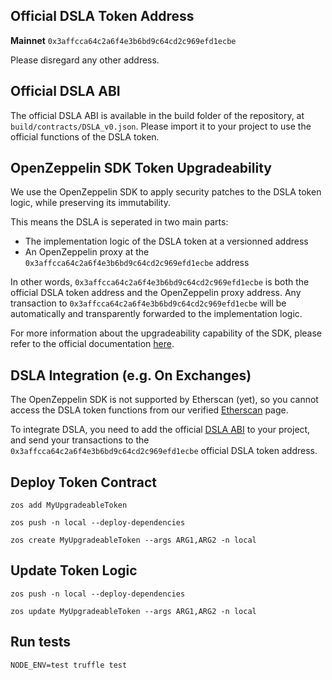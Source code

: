 ## Official DSLA Token Address

**Mainnet**
`0x3affcca64c2a6f4e3b6bd9c64cd2c969efd1ecbe`

Please disregard any other address.

## Official DSLA ABI

The official DSLA ABI is available in the build folder of the repository, at `build/contracts/DSLA_v0.json`.
Please import it to your project to use the official functions of the DSLA token.

## OpenZeppelin SDK Token Upgradeability

We use the OpenZeppelin SDK to apply security patches to the DSLA token logic, while preserving its immutability.

This means the DSLA is seperated in two main parts:  
- The implementation logic of the DSLA token at a versionned address
- An OpenZeppelin proxy at the `0x3affcca64c2a6f4e3b6bd9c64cd2c969efd1ecbe` address

In other words, `0x3affcca64c2a6f4e3b6bd9c64cd2c969efd1ecbe` is both the official DSLA token address and the OpenZeppelin proxy address. Any transaction to `0x3affcca64c2a6f4e3b6bd9c64cd2c969efd1ecbe` will be automatically and transparently forwarded to the implementation logic.

For more information about the upgradeability capability of the SDK, please refer to the official documentation [here](https://docs.openzeppelin.com/sdk/2.5/writing-contracts).

## DSLA Integration (e.g. On Exchanges)

The OpenZeppelin SDK is not supported by Etherscan (yet), so you cannot access the DSLA token functions from our verified [Etherscan](https://etherscan.io/token/0x3affcca64c2a6f4e3b6bd9c64cd2c969efd1ecbe) page.

To integrate DSLA, you need to add the official [DSLA ABI](https://github.com/Stacktical/stacktical-dsla-token/blob/master/build/contracts/DSLA_v0.json) to your project, and send your transactions to the `0x3affcca64c2a6f4e3b6bd9c64cd2c969efd1ecbe` official DSLA token address.


## Deploy Token Contract

`zos add MyUpgradeableToken`

`zos push -n local --deploy-dependencies`

`zos create MyUpgradeableToken --args ARG1,ARG2 -n local`

## Update Token Logic

`zos push -n local --deploy-dependencies`

`zos update MyUpgradeableToken --args ARG1,ARG2 -n local`

## Run tests

`NODE_ENV=test truffle test`
